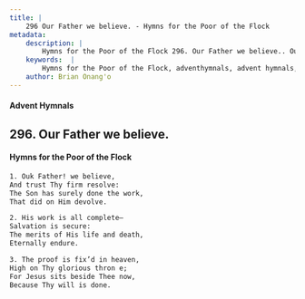 ```yaml
---
title: |
    296 Our Father we believe. - Hymns for the Poor of the Flock
metadata:
    description: |
        Hymns for the Poor of the Flock 296. Our Father we believe.. Ouk Father! we believe, And trust Thy firm resolve: The Son has surely done the work, That did on Him devolve. 
    keywords:  |
        Hymns for the Poor of the Flock, adventhymnals, advent hymnals, Our Father we believe., Ouk Father! we believe,, 
    author: Brian Onang'o
---
```


#### Advent Hymnals
## 296. Our Father we believe.
####  Hymns for the Poor of the Flock

```txt
1. Ouk Father! we believe,
And trust Thy firm resolve:
The Son has surely done the work,
That did on Him devolve.

2. His work is all complete—
Salvation is secure:
The merits of His life and death,
Eternally endure.

3. The proof is fix’d in heaven,
High on Thy glorious thron e;
For Jesus sits beside Thee now,
Because Thy will is done.
```